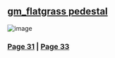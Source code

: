 ## [gm_flatgrass pedestal](https://discord.com/channels/512287844258021376/1132040858343059638/1204553620113072200)
![image](https://github.com/SleepDeprivedGaming/voicesoftheprinter/assets/155120018/925d8887-18b1-4dda-a9f3-5f5cd7278459)



### [Page 31](https://github.com/madrod228/voicesoftheprinter/blob/main/Page%2031.md)  | [Page 33](https://github.com/madrod228/voicesoftheprinter/blob/main/Page%2033.md)

